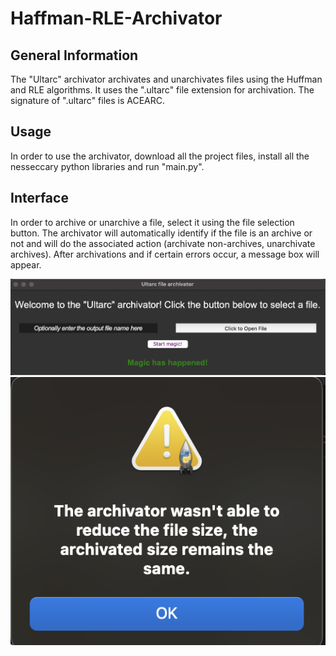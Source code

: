 # Haffman-RLE-Archivator

## General Information
The "Ultarc" archivator archivates and unarchivates files using the Huffman and RLE algorithms.
It uses the ".ultarc" file extension for archivation.
The signature of ".ultarc" files is ACEARC.

## Usage
In order to use the archivator, download all the project files, install all the nesseccary python libraries and run "main.py".

## Interface
In order to archive or unarchive a file, select it using the file selection button. The archivator will automatically identify if the file is an archive or not and will do the associated action (archivate non-archives, unarchivate archives). After archivations and if certain errors occur, a message box will appear.

![Main user interface](UI_img.png)
![message image](message_image.png)
